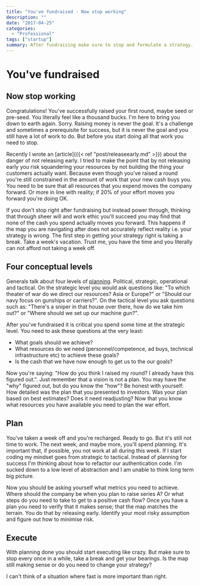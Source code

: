 ```yaml
---
title: "You've fundraised - Now stop working"
description: ""
date: "2017-04-25"
categories:
  - "Professional"
tags: ["startup"]
summary: After fundraising make sure to stop and formulate a strategy. Avoid costly mistakes by focusing your newfound resources where they yield the most results.
---
```


# You've fundraised

## Now stop working

Congratulations! You've successfully raised your first round, maybe seed or pre-seed. You literally feel like a thousand bucks. I'm here to bring you down to earth again. Sorry. Raising money is never the goal. It's a challenge and sometimes a prerequisite for success, but it is never the goal and you still have a lot of work to do. But before you start doing all that work you need to stop.

Recently I wrote an [article]({{< ref "post/releaseearly.md" >}}) about the danger of not releasing early. I tried to make the point that by not releasing early you risk squandering your resources by not building the thing your customers actually want. Because even though you've raised a round you're still constrained in the amount of work that your new cash buys you. You need to be sure that all resources that you expend moves the company forward. Or more in line with reality; if 20% of your effort moves you forward you're doing OK.

If you don't stop right after fundraising but instead power through, thinking that through sheer will and work ethic you'll succeed you may find that none of the cash you spend actually moves you forward. This happens if the map you are navigating after does not accurately reflect reality i.e. your strategy is wrong. The first step in getting your strategy right is taking a break. Take a week's vacation. Trust me, you have the time and you literally can not afford not taking a week off.

## Four conceptual levels

Generals talk about four levels of [planning][]. Political, strategic, operational and tactical. On the strategic level you would ask questions like: "To which theater of war do we direct our resources? Asia or Europe?" or "Should our navy focus on gunships or carriers?". On the tactical level you ask questions such as: "There's a sniper in that house over there, how do we take him out?" or "Where should we set up our machine gun?".

After you've fundraised it is critical you spend some time at the strategic level. You need to ask these questions at the very least:

- What goals should we achieve?
- What resources do we need (personnel/competence, ad buys, technical infrastructure etc) to achieve these goals?
- Is the cash that we have now enough to get us to the our goals?

Now you're saying: "How do you think I raised my round? I already have this figured out.". Just remember that a vision is not a plan. You may have the "why" figured out, but do you know the "how"? Be honest with yourself: How detailed was the plan that you presented to investors. Was your plan based on best estimates? Does it need readjusting? Now that you know what resources you have available you need to plan the war effort.

## Plan

You've taken a week off and you're recharged. Ready to go. But it's still not time to work. The next week, and maybe more, you'll spend planning. It's important that, if possible, you not work at all during this week. If I start coding my mindset goes from strategic to tactical. Instead of planning for success I'm thinking about how to refactor our authentication code. I'm sucked down to a low level of abstraction and I am unable to think long term big picture.

Now you should be asking yourself what metrics you need to achieve. Where should the company be when you plan to raise series A? Or what steps do you need to take to get to a positive cash flow? Once you have a plan you need to verify that it makes sense; that the map matches the terrain. You do that by releasing early. Identify your most risky assumption and figure out how to minimise risk.

## Execute

With planning done you should start executing like crazy. But make sure to stop every once in a while, take a break and get your bearings. Is the map still making sense or do you need to change your strategy?

I can't think of a situation where fast is more important than right.

[planning]: http://www.esquire.com/news-politics/politics/news/a39985/four-levels-of-war/ "Four Levels of War"
